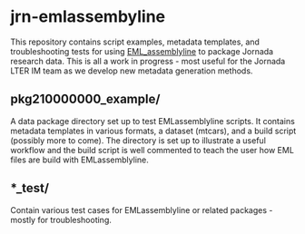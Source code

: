 # jrn-emlassembyline

This repository contains script examples, metadata templates, and troubleshooting tests for using [EML_assemblyline](https://github.com/EDIorg/emlAssemblyLine) to package Jornada research data. This is all a work in progress - most useful for the Jornada LTER IM team as we develop new metadata generation methods.

## pkg210000000_example/

A data package directory set up to test EMLassemblyline scripts. It contains metadata templates in various formats, a dataset (mtcars), and a build script (possibly more to come). The directory is set up to illustrate a useful workflow and the build script is well commented to teach the user how EML files are build with EMLassemblyline.  

## \*_test/

Contain various test cases for EMLassemblyline or related packages - mostly for troubleshooting.
